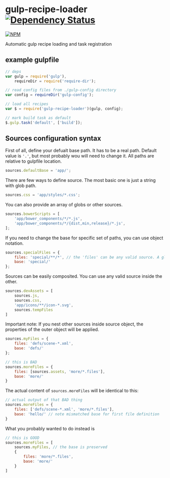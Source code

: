 # gulp-recipe-loader [![Dependency Status][depstat-image]][depstat-url]
[![NPM][npm-image]][npm-url]

Automatic gulp recipe loading and task registration

## example gulpfile

``` javascript
// deps
var gulp = require('gulp'),
    requireDir = require('require-dir');

// read config files from ./gulp-config directory
var config = requireDir('gulp-config');

// load all recipes
var $ = require('gulp-recipe-loader')(gulp, config);

// mark build task as default
$.gulp.task('default', ['build']);
```

## Sources configuration syntax

First of all, define your defualt base path. It has to be a real path. Default value is `'.'`, but most probably wou will need to change it.
All paths are relative to gulpfile location.
``` javascript
sources.defaultBase = 'app/';
```

There are few ways to define source. The most basic one is just a string with glob path.
``` javascript
sources.css = 'app/styles/*.css';
```

You can also provide an array of globs or other sources.
``` javascript
sources.bowerScripts = [
    'app/bower_components/*/*.js',
    'app/bower_components/*/{dist,min,release}/*.js',
];
```

If you need to change the base for specific set of paths, you can use object notation.
``` javascript
sources.specialFiles = {
    files: 'special/**/*', // the 'files' can be any valid source. A glob or array of globs will work.
    base: 'special/'
};
```

Sources can be easily composited. You can use any valid source inside the other.

``` javascript
sources.devAssets = [
    sources.js,
    sources.css,
    'app/icons/**/icon-*.svg',
    sources.tempFiles
]
```

Important note: If you nest other sources inside source object, the properties of the outer object will be applied.
``` javascript
sources.myFiles = {
    files: 'defs/scene-*.xml',
    base: 'defs/'
};

// this is BAD
sources.moreFiles = {
    files: [sources.assets, 'more/*.files'],
    base: 'more/'
}
```

The actual content of `sources.moreFiles` will be identical to this:
``` javascript
// actual output of that BAD thing
sources.moreFiles = {
    files: ['defs/scene-*.xml', 'more/*.files'],
    base: 'hello/' // note mismatched base for first file definition
}
```

What you probably wanted to do instead is
``` javascript
// this is GOOD
sources.moreFiles = [
    sources.myFiles, // the base is preserved
    {
        files: 'more/*.files',
        base: 'more/'
    }
]
```

[npm-url]: https://npmjs.org/package/gulp-recipe-loader
[npm-image]: https://nodei.co/npm/gulp-recipe-loader.png?downloads=true
[depstat-url]: https://david-dm.org/PGSSoft/gulp-recipe-loader
[depstat-image]: https://img.shields.io/david/PGSSoft/gulp-recipe-loader.svg?style=flat